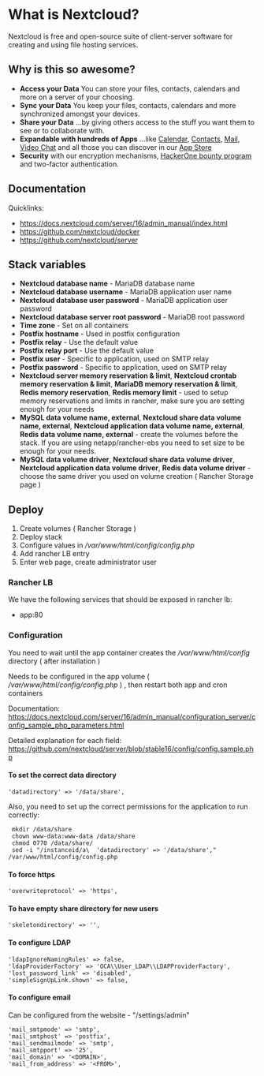 # What is Nextcloud?


Nextcloud is free and open-source suite of client-server software for creating and using file hosting services.


## Why is this so awesome? 


* **Access your Data** You can store your files, contacts, calendars and more on a server of your choosing.
* **Sync your Data** You keep your files, contacts, calendars and more synchronized amongst your devices.
* **Share your Data** …by giving others access to the stuff you want them to see or to collaborate with.
* **Expandable with hundreds of Apps** ...like [Calendar](https://github.com/nextcloud/calendar), [Contacts](https://github.com/nextcloud/contacts), [Mail](https://github.com/nextcloud/mail), [Video Chat](https://github.com/nextcloud/spreed) and all those you can discover in our [App Store](https://apps.nextcloud.com)
* **Security** with our encryption mechanisms, [HackerOne bounty program](https://hackerone.com/nextcloud) and two-factor authentication.

## Documentation


Quicklinks:

- https://docs.nextcloud.com/server/16/admin_manual/index.html
- https://github.com/nextcloud/docker
- https://github.com/nextcloud/server

## Stack variables


- **Nextcloud database name** - MariaDB database name
- **Nextcloud database username** - MariaDB application user name
- **Nextcloud database user password** - MariaDB application user password
- **Nextcloud database server root password** - MariaDB root password
- **Time zone** -  Set on all containers
- **Postfix hostname** - Used in postfix configuration
- **Postfix relay** - Use the default value
- **Postfix relay port** - Use the default value
- **Postfix user** - Specific to application, used on SMTP relay
- **Postfix password** - Specific to application, used on SMTP relay
- **Nextcloud server memory reservation & limit**, **Nextcloud crontab  memory reservation & limit**, **MariaDB memory reservation & limit**, **Redis memory reservation**, **Redis memory limit** - used to setup memory reservations and limits in rancher, make sure you are setting enough for your needs   
- **MySQL data volume name, external**, **Nextcloud share data volume name, external**, **Nextcloud application data volume name, external**, **Redis data volume name, external** - create the volumes before the stack. If you are using netapp/rancher-ebs you need to set size to be enough for your needs. 
- **MySQL data volume driver**, **Nextcloud share data volume driver**, **Nextcloud application data volume driver**, **Redis data volume driver** - choose the same driver you used on volume creation ( Rancher Storage page )

## Deploy

1. Create volumes ( Rancher Storage )
2. Deploy stack
3. Configure values in */var/www/html/config/config.php*
4. Add rancher LB entry
5. Enter web page, create administrator user

### Rancher LB

We have the following services that should be exposed in rancher lb:

- app:80

### Configuration

You need to wait until the app container creates the */var/www/html/config* directory ( after installation )

Needs to be configured in the app volume ( */var/www/html/config/config.php* ) , then restart both app and cron containers

Documentation: https://docs.nextcloud.com/server/16/admin_manual/configuration_server/config_sample_php_parameters.html

Detailed explanation for each field: https://github.com/nextcloud/server/blob/stable16/config/config.sample.php

#### To set the correct data directory

    'datadirectory' => '/data/share',

Also, you need to set up the correct permissions for the application to run correctly:

     mkdir /data/share
     chown www-data:www-data /data/share
     chmod 0770 /data/share/
     sed -i "/instanceid/a\  'datadirectory' => '/data/share'," /var/www/html/config/config.php

#### To force https

    'overwriteprotocol' => 'https',

#### To have empty share directory for new users 

    'skeletondirectory' => '',

#### To configure LDAP

    'ldapIgnoreNamingRules' => false,
    'ldapProviderFactory' => 'OCA\\User_LDAP\\LDAPProviderFactory',
    'lost_password_link' => 'disabled',
    'simpleSignUpLink.shown' => false,

#### To configure email

Can be configured from the website - "/settings/admin"

    'mail_smtpmode' => 'smtp',
    'mail_smtphost' => 'postfix',
    'mail_sendmailmode' => 'smtp',
    'mail_smtpport' => '25',
    'mail_domain' => '<DOMAIN>',
    'mail_from_address' => '<FROM>',


